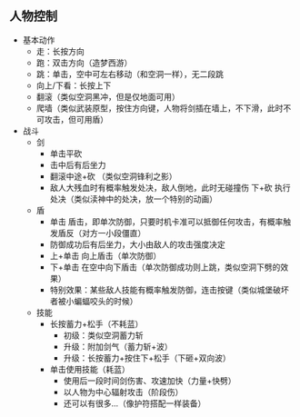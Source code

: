## 人物控制

- 基本动作
  - 走：长按方向
  - 跑：双击方向（造梦西游）
  - 跳：单击，空中可左右移动（和空洞一样），无二段跳
  - 向上/下看：长按上下
  - 翻滚（类似空洞黑冲，但是仅地面可用）
  - 爬墙（类似武装原型，按住方向键，人物将剑插在墙上，不下滑，此时不可攻击，但可用盾）
- 战斗
  - 剑
    - 单击平砍
    - 击中后有后坐力
    - 翻滚中途+砍 （类似空洞锋利之影）
    - 敌人大残血时有概率触发处决，敌人倒地，此时无碰撞伤 下+砍 执行处决（类似渎神中的处决，放一个特别的动画）
  - 盾
    - 单击 盾击，即单次防御，只要时机卡准可以抵御任何攻击，有概率触发盾反（对方一小段僵直）
    - 防御成功后有后坐力，大小由敌人的攻击强度决定
    - 上+单击 向上盾击（单次防御）
    - 下+单击 在空中向下盾击（单次防御成功则上跳，类似空洞下劈的效果）
    - 特别效果：某些敌人技能有概率触发防御，连击按键（类似城堡破坏者被小蝙蝠咬头的时候）
  - 技能
    - 长按蓄力+松手（不耗蓝）
      - 初级：类似空洞蓄力斩
      - 升级：附加剑气（蓄力斩+波）
      - 升级：长按蓄力+按住下+松手（下砸+双向波）
    - 单击使用技能（耗蓝）
      - 使用后一段时间剑伤害、攻速加快（力量+快劈）
      - 以人物为中心辐射攻击（阶段伤）
      - 还可以有很多...（像护符搭配一样装备）
